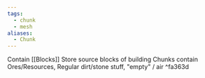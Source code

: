 ```yaml
---
tags:
  - chunk
  - mesh
aliases:
  - Chunk
---
```


Contain [[Blocks]]
Store source blocks of building
Chunks contain 
Ores/Resources, Regular dirt/stone stuff, "empty" / air ^fa363d